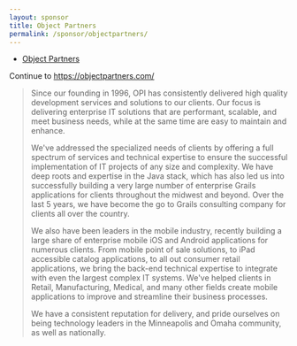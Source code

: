 ```yaml
---
layout: sponsor
title: Object Partners
permalink: /sponsor/objectpartners/
---
```


<ul class="sponsors">
	<li class="sponsor solo icon-sponsor icon-sponsor-objectpartners"><a href="https://objectpartners.com/">Object Partners</a></li>
</ul>

Continue to <a href="https://objectpartners.com/">https://objectpartners.com/</a>

> Since our founding in 1996, OPI has consistently delivered high quality development services and solutions to our clients. Our focus is delivering enterprise IT solutions that are performant, scalable, and meet business needs, while at the same time are easy to maintain and enhance. 
> 
> We've addressed the specialized needs of clients by offering a full spectrum of services and technical expertise to ensure the successful implementation of IT projects of any size and complexity. We have deep roots and expertise in the Java stack, which has also led us into successfully building a very large number of enterprise Grails applications for clients throughout the midwest and beyond. Over the last 5 years, we have become the go to Grails consulting company for clients all over the country. 
> 
> We also have been leaders in the mobile industry, recently building a large share of enterprise mobile iOS and Android applications for numerous clients. From mobile point of sale solutions, to iPad accessible catalog applications, to all out consumer retail applications, we bring the back-end technical expertise to integrate with even the largest complex IT systems. We've helped clients in Retail, Manufacturing, Medical, and many other fields create mobile applications to improve and streamline their business processes. 
> 
> We have a consistent reputation for delivery, and pride ourselves on being technology leaders in the Minneapolis and Omaha community, as well as nationally.